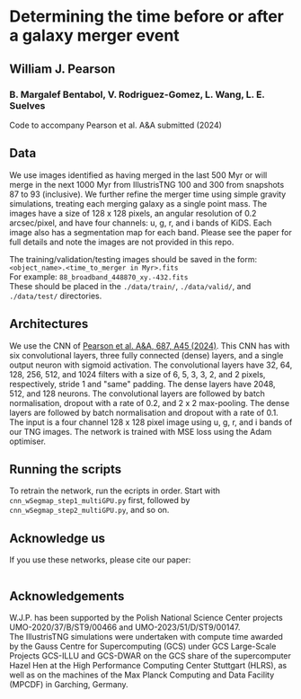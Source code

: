 # Determining the time before or after a galaxy merger event
## William J. Pearson
### B. Margalef Bentabol, V. Rodriguez-Gomez, L. Wang, L. E. Suelves

Code to accompany Pearson et al. A&A submitted (2024)

## Data

We use images identified as having merged in the last 500 Myr or will merge in the next 1000 Myr from IllustrisTNG 100 and 300 from snapshots 87 to 93 (inclusive). We further refine the merger time using simple gravity simulations, treating each merging galaxy as a single point mass. The images have a size of 128 x 128 pixels, an angular resolution of 0.2 arcsec/pixel, and have four channels: u, g, r, and i bands of KiDS. Each image also has a segmentation map for each band. Please see the paper for full details and note the images are not provided in this repo.

The training/validation/testing images should be saved in the form: `<object_name>.<time_to_merger in Myr>.fits`    
For example: `88_broadband_448870_xy.-432.fits`    
These should be placed in the `./data/train/`, `./data/valid/`, and `./data/test/` directories.
  

## Architectures

We use the CNN of [Pearson et al. A&A, 687, A45 (2024)](https://ui.adsabs.harvard.edu/abs/2024A%26A...687A..45P/abstract). This CNN has  with six convolutional layers, three fully connected (dense) layers, and a single output neuron with sigmoid activation. The convolutional layers have 32, 64, 128, 256, 512, and 1024 filters with a size of 6, 5, 3, 3, 2, and 2 pixels, respectively, stride 1 and "same" padding. The dense layers have 2048, 512, and 128 neurons. The convolutional layers are followed by batch normalisation, dropout with a rate of 0.2, and 2 x 2 max-pooling. The dense layers are followed by batch normalisation and dropout with a rate of 0.1. The input is a four channel 128 x 128 pixel image using u, g, r, and i bands of our TNG images. The network is trained with MSE loss using the Adam optimiser.


## Running the scripts

To retrain the network, run the ecripts in order. Start with `cnn_wSegmap_step1_multiGPU.py` first, followed by `cnn_wSegmap_step2_multiGPU.py`, and so on.

## Acknowledge us

If you use these networks, please cite our paper:

```

```

## Acknowledgements

W.J.P. has been supported by the Polish National Science Center projects UMO-2020/37/B/ST9/00466 and UMO-2023/51/D/ST9/00147.    
The IllustrisTNG simulations were undertaken with compute time awarded by the Gauss Centre for Supercomputing (GCS) under GCS Large-Scale Projects GCS-ILLU and GCS-DWAR on the GCS share of the supercomputer Hazel Hen at the High Performance Computing Center Stuttgart (HLRS), as well as on the machines of the Max Planck Computing and Data Facility (MPCDF) in Garching, Germany.
